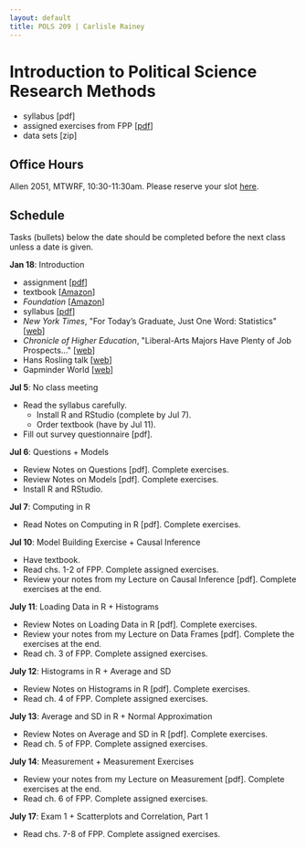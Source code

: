 ```yaml
---
layout: default
title: POLS 209 | Carlisle Rainey
---
```


# Introduction to Political Science Research Methods

- syllabus [pdf]  
- assigned exercises from FPP [[pdf](files/fpp-exercises-1.pdf)]  
- data sets [zip]  

## Office Hours

Allen 2051, MTWRF, 10:30-11:30am. Please reserve your slot [here](http://www.calendly.com/carlislerainey).

## Schedule

Tasks (bullets) below the date should be completed before the next class unless a date is given.

**Jan 18**: Introduction
- assignment [[pdf](files/assign-01-intro.pdf)]  
- textbook [[Amazon](https://www.amazon.com/Statistics-4th-David-Freedman/dp/0393929728)]  
- *Foundation* [[Amazon](https://www.amazon.com/Foundation-Isaac-Asimov/dp/0553293354)]  
- syllabus [[pdf](files/syllabus.pdf)]  
- *New York Times*, "For Today’s Graduate, Just One Word: Statistics" [[web](http://www.nytimes.com/2009/08/06/technology/06stats.html)]  
- *Chronicle of Higher Education*, "Liberal-Arts Majors Have Plenty of Job Prospects..." [[web](http://www.chronicle.com/article/Liberal-Arts-Majors-Have/236749/)]  
- Hans Rosling talk [[web](https://www.ted.com/talks/hans_rosling_shows_the_best_stats_you_ve_ever_seen)]  
- Gapminder World [[web](http://www.gapminder.org/world)]  

**Jul 5**: No class meeting
- Read the syllabus carefully.  
    - Install R and RStudio (complete by Jul 7).  
    - Order textbook (have by Jul 11).  
- Fill out survey questionnaire [pdf].  

**Jul 6**: Questions + Models  
- Review Notes on Questions [pdf]. Complete exercises.  
- Review Notes on Models [pdf]. Complete exercises.  
- Install R and RStudio.  

**Jul 7**: Computing in R  
- Read Notes on Computing in R [pdf]. Complete exercises.  

**Jul 10**: Model Building Exercise + Causal Inference  
- Have textbook.  
- Read chs. 1-2 of FPP. Complete assigned exercises.  
- Review your notes from my Lecture on Causal Inference [pdf]. Complete exercises at the end.  

**July 11**: Loading Data in R + Histograms  
- Review Notes on Loading Data in R [pdf]. Complete exercises.  
- Review your notes from my Lecture on Data Frames [pdf]. Complete the exercises at the end.  
- Read ch. 3 of FPP. Complete assigned exercises.  

**July 12**: Histograms in R + Average and SD  
- Review Notes on Histograms in R [pdf]. Complete exercises.  
- Read ch. 4 of FPP. Complete assigned exercises.  

**July 13**: Average and SD in R + Normal Approximation  
- Review Notes on Average and SD in R [pdf]. Complete exercises.  
- Read ch. 5 of FPP. Complete assigned exercises.  

**July 14**: Measurement + Measurement Exercises  
- Review your notes from my Lecture on Measurement [pdf]. Complete exercises at the end.  
- Read ch. 6 of FPP. Complete assigned exercises.  

**July 17**: Exam 1 + Scatterplots and Correlation, Part 1  
- Read chs. 7-8 of FPP. Complete assigned exercises.  
